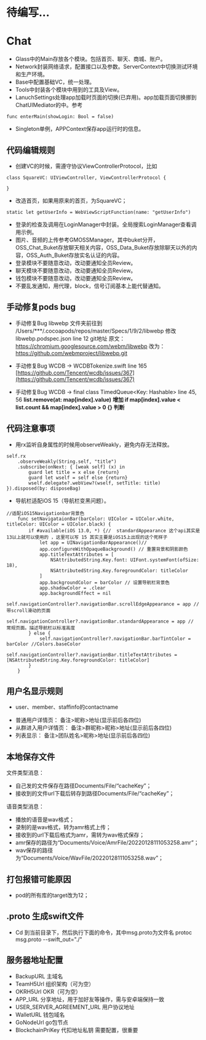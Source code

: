 # 待编写...
# Chat
- Glass中的Main存放各个模块。包括首页、聊天、商城、账户。
- Network封装网络请求，配置接口以及参数。ServerContext中切换测试环境和生产环境。
- Base中配置基础VC，统一处理。
- Tools中封装各个模块中用到的工具及View。
- LanuchSettings处理app加载时页面的切换(已弃用)。app加载页面切换挪到ChatUIMediator的中。参考

```
func enterMain(showLogin: Bool = false)

```
- Singleton单例，APPContext保存app运行时的信息。

## 代码编辑规则

- 创建VC的时候，需遵守协议ViewControllerProtocol，比如

```
class SquareVC: UIViewController, ViewControllerProtocol {

}

```
- 改造首页，如果用原来的首页，为SquareVC；

```
static let getUserInfo = WebViewScriptFunction(name: "getUserInfo")

```
- 登录的检查及调用在LoginManager中封装。全局搜索LoginManager查看调用示例。
- 图片、音频的上传参考GMOSSManager。其中buket分开，OSS_Chat_Buket存放聊天相关内容，OSS_Data_Buket存放除聊天以外的内容，OSS_Auth_Buket存放实名认证的内容。
- 登录模块不要随意改动，改动要通知全员Review。
- 聊天模块不要随意改动，改动要通知全员Review。
- 钱包模块不要随意改动，改动要通知全员Review。
- 不要乱发通知，用代理，block，信号订阅基本上能代替通知。

##  手动修复pods bug

- 手动修复Bug libwebp 文件夹前往到 /Users/***/.cocoapods/repos/master/Specs/1/9/2/libwebp 修改libwebp.podspec.json line 12 git地址 原文：https://chromium.googlesource.com/webm/libwebp 改为：https://github.com/webmproject/libwebp.git

- 手动修复Bug WCDB -> WCDBTokenize.swift line 165
[https://github.com/Tencent/wcdb/issues/367](https://github.com/Tencent/wcdb/issues/367)

- 手动修复Bug WCDB -> final class TimedQueue<Key: Hashable> line 45, 56
**list.remove(at: map[index].value)**
**增加 if map[index].value < list.count && map[index].value > 0 {} 判断**

##  代码注意事项
- 用rx监听自身属性的时候用observeWeakly，避免内存无法释放。

```
self.rx
    .observeWeakly(String.self, "title")
    .subscribe(onNext: { [weak self] (x) in
        guard let title = x else {return}
        guard let wself = self else {return}
        wself.delegate?.webView?(wself, setTitle: title)
}).disposed(by: disposeBag)

```

- 导航栏适配iOS 15（导航栏变黑问题）。

```
//适配iOS15Navigationbar背景色
    func setNavigataionBar(barColor: UIColor = UIColor.white, titleColor: UIColor = UIColor.black) {
        if #available(iOS 13.0, *) {//  standardAppearance 这个api其实是 13以上就可以使用的 ，这里可以写 15 其实主要是iOS15上出现的这个死样子
            let app = UINavigationBarAppearance()//
            app.configureWithOpaqueBackground() // 重置背景和阴影颜色
            app.titleTextAttributes = [
                NSAttributedString.Key.font: UIFont.systemFont(ofSize: 18),
                NSAttributedString.Key.foregroundColor: titleColor
            ]
            app.backgroundColor = barColor // 设置导航栏背景色
            app.shadowColor = .clear
            app.backgroundEffect = nil
            self.navigationController?.navigationBar.scrollEdgeAppearance = app // 带scroll滑动的页面
            self.navigationController?.navigationBar.standardAppearance = app // 常规页面。描述导航栏以标准高度
        } else {
            self.navigationController?.navigationBar.barTintColor = barColor //Colors.baseColor
            self.navigationController?.navigationBar.titleTextAttributes = [NSAttributedString.Key.foregroundColor: titleColor]
        }
    }
```

## 用户名显示规则
* user、member、staffinfo的contactname
- 普通用户详情页： 备注>昵称>地址(显示前后各四位)
- 从群进入用户详情页： 备注>群昵称>昵称>地址(显示前后各四位)
- 列表显示： 备注>团队姓名>昵称>地址(显示前后各四位)

## 本地保存文件
文件类型消息：
- 自己发的文件保存在路径Documents/File/“cacheKey”；
- 接收到的文件url下载后转存到路径Documents/File/“cacheKey”；

语音类型消息：
- 播放的语音是wav格式；
- 录制的是wav格式，转为amr格式上传；
- 接收到的url下载后格式为amr，需转为wav格式保存；
- amr保存的路径为“Documents/Voice/AmrFile/20220128111053258.amr”；
- wav保存的路径为“Documents/Voice/WavFile/20220128111053258.wav”；

## 打包报错可能原因
- pod的所有库的target改为12；

## .proto 生成swift文件
- Cd 到当前目录下，然后执行下面的命令，其中msg.proto为文件名
protoc msg.proto --swift_out="./"

## 服务器地址配置
- BackupURL 主域名
- TeamH5Url 组织架构（可为空）
- OKRH5Url OKR（可为空）
- APP_URL 分享地址，用于加好友等操作，需与安卓端保持一致
- USER_SERVER_AGREEMENT_URL 用户协议地址 
- WalletURL 钱包域名
- GoNodeUrl go包节点
- BlockchainPriKey 代扣地址私钥 需要配置，很重要
